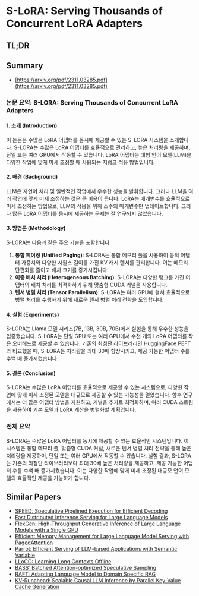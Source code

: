 # S-LoRA: Serving Thousands of Concurrent LoRA Adapters
## TL;DR
## Summary
- [https://arxiv.org/pdf/2311.03285.pdf](https://arxiv.org/pdf/2311.03285.pdf)

### 논문 요약: S-LORA: Serving Thousands of Concurrent LoRA Adapters

#### 1. 소개 (Introduction)
이 논문은 수많은 LoRA 어댑터를 동시에 제공할 수 있는 S-LORA 시스템을 소개합니다. S-LORA는 수많은 LoRA 어댑터를 효율적으로 관리하고, 높은 처리량을 제공하며, 단일 또는 여러 GPU에서 작동할 수 있습니다. LoRA 어댑터는 대형 언어 모델(LLM)을 다양한 작업에 맞게 미세 조정할 때 사용되는 저랭크 적응 방법입니다.

#### 2. 배경 (Background)
LLM은 자연어 처리 및 일반적인 작업에서 우수한 성능을 발휘합니다. 그러나 LLM을 여러 작업에 맞게 미세 조정하는 것은 큰 비용이 듭니다. LoRA는 매개변수를 효율적으로 미세 조정하는 방법으로, LLM의 적응을 위해 소수의 매개변수만 업데이트합니다. 그러나 많은 LoRA 어댑터를 동시에 제공하는 문제는 잘 연구되지 않았습니다.

#### 3. 방법론 (Methodology)
S-LORA는 다음과 같은 주요 기술을 포함합니다:
1. **통합 페이징 (Unified Paging)**: S-LORA는 통합 메모리 풀을 사용하여 동적 어댑터 가중치와 다양한 시퀀스 길이를 가진 KV 캐시 텐서를 관리합니다. 이는 메모리 단편화를 줄이고 배치 크기를 증가시킵니다.
2. **이종 배치 처리 (Heterogeneous Batching)**: S-LORA는 다양한 랭크를 가진 어댑터의 배치 처리를 최적화하기 위해 맞춤형 CUDA 커널을 사용합니다.
3. **텐서 병렬 처리 (Tensor Parallelism)**: S-LORA는 여러 GPU에 걸쳐 효율적으로 병렬 처리를 수행하기 위해 새로운 텐서 병렬 처리 전략을 도입합니다.

#### 4. 실험 (Experiments)
S-LORA는 Llama 모델 시리즈(7B, 13B, 30B, 70B)에서 실험을 통해 우수한 성능을 입증했습니다. S-LORA는 단일 GPU 또는 여러 GPU에서 수천 개의 LoRA 어댑터를 작은 오버헤드로 제공할 수 있습니다. 기존의 최첨단 라이브러리인 HuggingFace PEFT와 비교했을 때, S-LORA는 처리량을 최대 30배 향상시키고, 제공 가능한 어댑터 수를 수백 배 증가시켰습니다.

#### 5. 결론 (Conclusion)
S-LORA는 수많은 LoRA 어댑터를 효율적으로 제공할 수 있는 시스템으로, 다양한 작업에 맞게 미세 조정된 모델을 대규모로 제공할 수 있는 가능성을 열었습니다. 향후 연구에서는 더 많은 어댑터 방법을 지원하고, 커널을 추가로 최적화하며, 여러 CUDA 스트림을 사용하여 기본 모델과 LoRA 계산을 병렬화할 계획입니다.

### 전체 요약
S-LORA는 수많은 LoRA 어댑터를 동시에 제공할 수 있는 효율적인 시스템입니다. 이 시스템은 통합 메모리 풀, 맞춤형 CUDA 커널, 새로운 텐서 병렬 처리 전략을 통해 높은 처리량을 제공하며, 단일 또는 여러 GPU에서 작동할 수 있습니다. 실험 결과, S-LORA는 기존의 최첨단 라이브러리보다 최대 30배 높은 처리량을 제공하고, 제공 가능한 어댑터 수를 수백 배 증가시켰습니다. 이는 다양한 작업에 맞게 미세 조정된 대규모 언어 모델의 효율적인 제공을 가능하게 합니다.

## Similar Papers
- [SPEED: Speculative Pipelined Execution for Efficient Decoding](2310.12072.md)
- [Fast Distributed Inference Serving for Large Language Models](2305.05920.md)
- [FlexGen: High-Throughput Generative Inference of Large Language Models with a Single GPU](2303.06865.md)
- [Efficient Memory Management for Large Language Model Serving with PagedAttention](2309.06180.md)
- [Parrot: Efficient Serving of LLM-based Applications with Semantic Variable](2405.19888.md)
- [LLoCO: Learning Long Contexts Offline](2404.07979.md)
- [BASS: Batched Attention-optimized Speculative Sampling](2404.15778.md)
- [RAFT: Adapting Language Model to Domain Specific RAG](2403.10131.md)
- [KV-Runahead: Scalable Causal LLM Inference by Parallel Key-Value Cache Generation](2405.05329.md)
